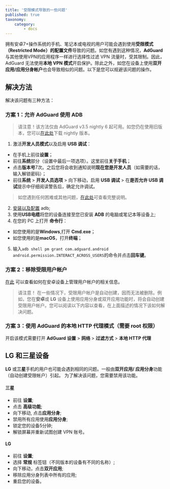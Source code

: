 ```yaml
---
title: '受限模式导致的一些问题'
published: true
taxonomy:
    category:
        - docs
---
```



拥有安卓7+操作系统的手机、笔记本或电视的用户可能会遇到使用**受限模式（Restricted Mode）的配置文件**导致的问题。如您有遇到这种情况，**AdGuard** 与其他使用VPN的应用程序一样进行选择性过滤 VPN 流量时，受其限制。因此，AdGuard 无法使用**本地 VPN 模式**开启保护。除此之外，如您在设备上使用**双开应用/应用分身帐户**也会导致相似的问题。以下是您可以规避该问题的操作。

## 解决方法

解决该问题有三种方法：

### 方案 1：允许 AdGuard 使用 ADB

> 请注意！该方法仅由 AdGuard v3.5 nightly 6 起可用。如您仍在使用旧版本，您可以[在此处](https://adguard.com/beta.html)下载 nightly 版本。

1. 激活**开发人员模式**以及启用 **USB 调试**：
- 在手机上前往**设置**；
- 前往**系统**部分（设置中最后一项选项）。这里前往**关于手机**；
- 点击**版本号**7次。之后您将会收到通知说明**现在您是开发人员**（如需要的话，输入解锁密码）；
- 前往**系统** > **开发人员选项** > 向下移动，启用 **USB 调试** > 在**是否允许 USB 调试**提示中仔细阅读警告后，确定允许调试。 

>  如您遇到任何困难或其他问题，[在此处]( https://developer.android.com/studio/debug/dev-options)可查看完整说明。

2. [安装以及配置](https://www.xda-developers.com/install-adb-windows-macos-linux/) adb;
3. 使用**USB电缆**将您的设备连接至您已安装 **ADB** 的电脑或笔记本等设备上;
4. 在您的 PC 上打开 **命令行**：
- 如您使用的是**Windows**,打开 **Cmd.exe**；
- 如您使用的是**macOS**，打开**终端**；  
5. 输入` adb shell pm grant com.adguard.android android.permission.INTERACT_ACROSS_USERS `的命令并点击**回车键**。

### 方案 2：移除受限用户帐户

[在此](https://support.google.com/a/answer/6223444?hl=en) 可以查看如何在安卓设备上管理用户帐户的相关信息。

> 请注意！ 在一些情况下，受限用户帐户是自动创建，因而无法被删除。例如，您在**安卓**或 **LG** 设备上使用应用分身或双开应用功能时，将会自动创建受限用户帐户。您可以阅读以下内容以查看，在上面描述的情况下该如何解决问题。

### 方案 3：使用 AdGuard 的本地 HTTP 代理模式（需要 root 权限）

开启该模式需要打开 **AdGuard 设置** > **网络** > **过滤方式** > **本地 HTTP 代理**

## LG 和三星设备

**LG** 或**三星**手机的用户也可能会遇到相同的问题。一般由**双开应用/ 应用分身**功能（自动创建受限帐户）引起。
为了解决该问题，您需要禁用该功能。

#### 三星

- 前往 **设置**;
- 点击 **高级功能**;
- 向下移动, 点击**应用分身**;
- 禁用所有应用使用**应用分身**;
- 锁定您的设备5分钟;
- 解锁屏幕并重新试图创建 VPN 账号。

#### LG

- 前往 **设置**;
- 选择 **常规** 标签钮（不同版本的设备有不同的名称）;
- 向下移动，点击**双开应用**;
- 移除应用分身列表中所有的应用;
- 重启您的设备。
